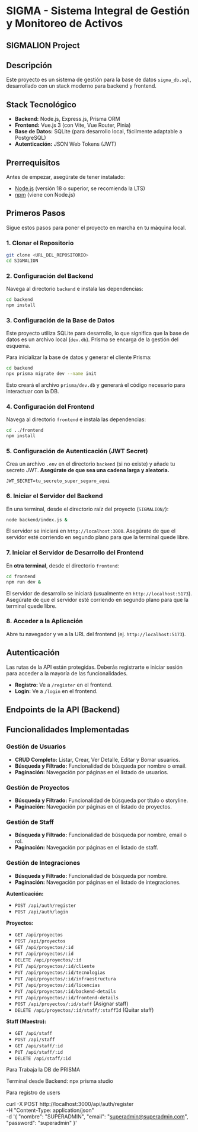 # SIGMA - Sistema Integral de Gestión y Monitoreo de Activos
## SIGMALION Project

## Descripción
Este proyecto es un sistema de gestión para la base de datos `sigma_db.sql`, desarrollado con un stack moderno para backend y frontend.

## Stack Tecnológico
-   **Backend:** Node.js, Express.js, Prisma ORM
-   **Frontend:** Vue.js 3 (con Vite, Vue Router, Pinia)
-   **Base de Datos:** SQLite (para desarrollo local, fácilmente adaptable a PostgreSQL)
-   **Autenticación:** JSON Web Tokens (JWT)

## Prerrequisitos
Antes de empezar, asegúrate de tener instalado:
-   [Node.js](https://nodejs.org/en/) (versión 18 o superior, se recomienda la LTS)
-   [npm](https://www.npmjs.com/) (viene con Node.js)

## Primeros Pasos

Sigue estos pasos para poner el proyecto en marcha en tu máquina local.

### 1. Clonar el Repositorio
```bash
git clone <URL_DEL_REPOSITORIO>
cd SIGMALION
```

### 2. Configuración del Backend

Navega al directorio `backend` e instala las dependencias:
```bash
cd backend
npm install
```

### 3. Configuración de la Base de Datos

Este proyecto utiliza SQLite para desarrollo, lo que significa que la base de datos es un archivo local (`dev.db`). Prisma se encarga de la gestión del esquema.

Para inicializar la base de datos y generar el cliente Prisma:
```bash
cd backend
npx prisma migrate dev --name init
```
Esto creará el archivo `prisma/dev.db` y generará el código necesario para interactuar con la DB.

### 4. Configuración del Frontend

Navega al directorio `frontend` e instala las dependencias:
```bash
cd ../frontend
npm install
```

### 5. Configuración de Autenticación (JWT Secret)

Crea un archivo `.env` en el directorio `backend` (si no existe) y añade tu secreto JWT. **Asegúrate de que sea una cadena larga y aleatoria.**
```
JWT_SECRET=tu_secreto_super_seguro_aqui
```

### 6. Iniciar el Servidor del Backend

En una terminal, desde el directorio raíz del proyecto (`SIGMALION/`):
```bash
node backend/index.js &
```
El servidor se iniciará en `http://localhost:3000`. Asegúrate de que el servidor esté corriendo en segundo plano para que la terminal quede libre.

### 7. Iniciar el Servidor de Desarrollo del Frontend

En **otra terminal**, desde el directorio `frontend`:
```bash
cd frontend
npm run dev &
```
El servidor de desarrollo se iniciará (usualmente en `http://localhost:5173`). Asegúrate de que el servidor esté corriendo en segundo plano para que la terminal quede libre.

### 8. Acceder a la Aplicación

Abre tu navegador y ve a la URL del frontend (ej. `http://localhost:5173`).

## Autenticación

Las rutas de la API están protegidas. Deberás registrarte e iniciar sesión para acceder a la mayoría de las funcionalidades.
-   **Registro:** Ve a `/register` en el frontend.
-   **Login:** Ve a `/login` en el frontend.

## Endpoints de la API (Backend)

## Funcionalidades Implementadas

### Gestión de Usuarios

-   **CRUD Completo:** Listar, Crear, Ver Detalle, Editar y Borrar usuarios.
-   **Búsqueda y Filtrado:** Funcionalidad de búsqueda por nombre o email.
-   **Paginación:** Navegación por páginas en el listado de usuarios.

### Gestión de Proyectos

-   **Búsqueda y Filtrado:** Funcionalidad de búsqueda por título o storyline.
-   **Paginación:** Navegación por páginas en el listado de proyectos.

### Gestión de Staff

-   **Búsqueda y Filtrado:** Funcionalidad de búsqueda por nombre, email o rol.
-   **Paginación:** Navegación por páginas en el listado de staff.

### Gestión de Integraciones

-   **Búsqueda y Filtrado:** Funcionalidad de búsqueda por nombre.
-   **Paginación:** Navegación por páginas en el listado de integraciones.

**Autenticación:**
-   `POST /api/auth/register`
-   `POST /api/auth/login`

**Proyectos:**
-   `GET /api/proyectos`
-   `POST /api/proyectos`
-   `GET /api/proyectos/:id`
-   `PUT /api/proyectos/:id`
-   `DELETE /api/proyectos/:id`
-   `PUT /api/proyectos/:id/cliente`
-   `PUT /api/proyectos/:id/tecnologias`
-   `PUT /api/proyectos/:id/infraestructura`
-   `PUT /api/proyectos/:id/licencias`
-   `PUT /api/proyectos/:id/backend-details`
-   `PUT /api/proyectos/:id/frontend-details`
-   `POST /api/proyectos/:id/staff` (Asignar staff)
-   `DELETE /api/proyectos/:id/staff/:staffId` (Quitar staff)

**Staff (Maestro):**
-   `GET /api/staff`
-   `POST /api/staff`
-   `GET /api/staff/:id`
-   `PUT /api/staff/:id`
-   `DELETE /api/staff/:id`



Para Trabaja la DB de PRISMA

Terminal desde Backend: npx prisma studio

Para registro de users

curl -X POST http://localhost:3000/api/auth/register \
-H "Content-Type: application/json" \
-d '{
  "nombre": "SUPERADMIN",
  "email": "superadmin@superadmin.com",
  "password": "superadmin"
}'
